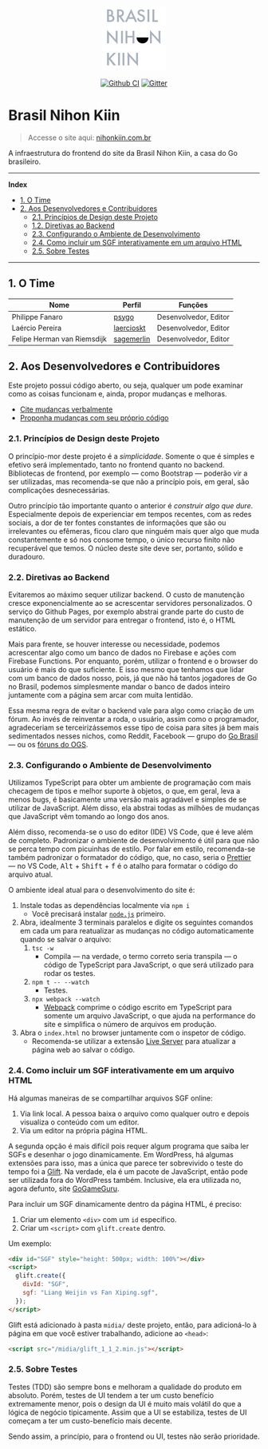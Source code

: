 <p align="center">
  <a href="http://www.nihonkiin.com.br/"><img src="midia/logo.png" /></a>
</p>

<p align="center">
  <a href="https://github.com/Brasil-Nihon-Kiin/nihonkiin.com.br/actions"><img src="https://github.com/Brasil-Nihon-Kiin/nihonkiin.com.br/workflows/TS%20Tests/badge.svg" alt="Github CI"/></a>
  <a href="https://gitter.im/nihonkiin-com-br/community?utm_source=badge&utm_medium=badge&utm_campaign=pr-badge&utm_content=badge"><img src="https://badges.gitter.im/nihonkiin-com-br/community.svg" alt="Gitter"/></a>
</p>

# Brasil Nihon Kiin

> Accesse o site aqui: [nihonkiin.com.br][site]

A infraestrutura do frontend do site da Brasil Nihon Kiin, a casa do Go brasileiro.


[site]: http://www.nihonkiin.com.br/

<!-- TODO: Ao escritor/criador de conteúdo -->

---

**Index**

<div id="user-content-toc">
  <ul>
    <li><a href="#1-o-time">1. O Time</a></li>
    <li>
      <a href="#2-aos-desenvolvedores-e-contribuidores"
        >2. Aos Desenvolvedores e Contribuidores</a
      >
      <ul>
        <li>
          <a href="#21-princípios-de-design-deste-projeto"
            >2.1. Princípios de Design deste Projeto</a
          >
        </li>
        <li>
          <a href="#22-diretivas-ao-backend">1.2. Diretivas ao Backend</a>
        </li>
        <li>
          <a href="#23-configurando-o-ambiente-de-desenvolvimento"
            >2.3. Configurando o Ambiente de Desenvolvimento</a
          >
        </li>
        <li>
          <a href="#24-como-incluir-um-sgf-interativamente-em-um-arquivo-html"
            >2.4. Como incluir um SGF interativamente em um arquivo HTML</a
          >
        </li>
        <li>
          <a href="#25-sobre-testes">2.5. Sobre Testes</a>
        </li>
      </ul>
    </li>
  </ul>
</div>

---

## 1. O Time

| Nome                        | Perfil                   | Funções               |
| --------------------------- | ------------------------ | --------------------- |
| Philippe Fanaro             | [psygo][psygo]           | Desenvolvedor, Editor |
| Laércio Pereira             | [laercioskt][laercioskt] | Desenvolvedor, Editor |
| Felipe Herman van Riemsdijk | [sagemerlin][sagemerlin] | Desenvolvedor, Editor |


[psygo]: https://github.com/psygo
[laercioskt]: https://github.com/laercioskt
[sagemerlin]: https://github.com/sagemerlin

## 2. Aos Desenvolvedores e Contribuidores

Este projeto possui código aberto, ou seja, qualquer um pode examinar como as coisas funcionam e, ainda, propor mudanças e melhoras.

- [Cite mudanças verbalmente][issues]
- [Proponha mudanças com seu próprio código][prs]


[issues]: https://github.com/Brasil-Nihon-Kiin/nihonkiin.com.br/issues
[prs]: https://github.com/Brasil-Nihon-Kiin/nihonkiin.com.br/pulls

### 2.1. Princípios de Design deste Projeto

O princípio-mor deste projeto é a *simplicidade*. Somente o que é simples e efetivo será implementado, tanto no frontend quanto no backend. Bibliotecas de frontend, por exemplo &mdash; como Bootstrap &mdash; poderão vir a ser utilizadas, mas recomenda-se que não a princípio pois, em geral, são complicações desnecessárias.

Outro princípio tão importante quanto o anterior é *construir algo que dure*. Especialmente depois de experienciar em tempos recentes, com as redes sociais, a dor de ter fontes constantes de informações que são ou irrelevantes ou efêmeras, ficou claro que ninguém mais quer algo que muda constantemente e só nos consome tempo, o único recurso finito não recuperável que temos. O núcleo deste site deve ser, portanto, sólido e duradouro.

### 2.2. Diretivas ao Backend

Evitaremos ao máximo sequer utilizar backend. O custo de manutenção cresce exponencialmente ao se acrescentar servidores personalizados. O serviço do Github Pages, por exemplo abstrai grande parte do custo de manutenção de um servidor para entregar o frontend, isto é, o HTML estático.

Mais para frente, se houver interesse ou necessidade, podemos acrescentar algo como um banco de dados no Firebase e ações com Firebase Functions. Por enquanto, porém, utilizar o frontend e o browser do usuário é mais do que suficiente. E isso mesmo que tenhamos que lidar com um banco de dados nosso, pois, já que não há tantos jogadores de Go no Brasil, podemos simplesmente mandar o banco de dados inteiro juntamente com a página sem arcar com muita lentidão.

Essa mesma regra de evitar o backend vale para algo como criação de um fórum. Ao invés de reinventar a roda, o usuário, assim como o programador, agradeceriam se terceirizássemos esse tipo de coisa para sites já bem mais sedimentados nesses nichos, como Reddit, Facebook &mdash; grupo do [Go Brasil][go_brasil_fb] &mdash; ou os [fóruns do OGS][ogs_forums].


[go_brasil_fb]: https://www.facebook.com/groups/gobrasil
[ogs_forums]: https://forums.online-go.com/

### 2.3. Configurando o Ambiente de Desenvolvimento

Utilizamos TypeScript para obter um ambiente de programação com mais checagem de tipos e melhor suporte à objetos, o que, em geral, leva a menos bugs, é basicamente uma versão mais agradável e simples de se utilizar de JavaScript. Além disso, ela abstrai todas as milhões de mudanças que JavaScript vêm tomando ao longo dos anos.

Além disso, recomenda-se o uso do editor (IDE) VS Code, que é leve além de completo. Padronizar o ambiente de desenvolvimento é útil para que não se perca tempo com picuinhas de estilo. Por falar em estilo, recomenda-se também padronizar o formatador do código, que, no caso, seria o [Prettier][prettier] &mdash; no VS Code, <kbd>Alt</kbd> + <kbd>Shift</kbd> + <kbd>f</kbd> é o atalho para formatar o código do arquivo atual.

O ambiente ideal atual para o desenvolvimento do site é:

1. Instale todas as dependências localmente via `npm i`
    - Você precisará instalar [`node.js`][node.js] primeiro.
1. Abra, idealmente 3 terminais paralelos e digite os seguintes comandos em cada um para reatualizar as mudanças no código automaticamente quando se salvar o arquivo:
    1. `tsc -w`
        - Compila &mdash; na verdade, o termo correto seria transpila &mdash; o código de TypeScript para JavaScript, o que será utilizado para rodar os testes.
    1. `npm t -- --watch`
        - Testes.
    1. `npx webpack --watch`
        - [Webpack][webpack] comprime o código escrito em TypeScript para somente um arquivo JavaScript, o que ajuda na performance do site e simplifica o número de arquivos em produção.
1. Abra o `index.html` no browser juntamente com o inspetor de código.
    - Recomenda-se utilizar a extensão [Live Server][live_server] para atualizar a página web ao salvar o código.


[live_server]: https://marketplace.visualstudio.com/items?itemName=ritwickdey.LiveServer
[node.js]: https://nodejs.org/en/
[prettier]: https://marketplace.visualstudio.com/items?itemName=esbenp.prettier-vscode
[webpack]: https://webpack.js.org/

### 2.4. Como incluir um SGF interativamente em um arquivo HTML

Há algumas maneiras de se compartilhar arquivos SGF online:

1. Via link local. A pessoa baixa o arquivo como qualquer outro e depois visualiza o conteúdo com um editor.
1. Via um editor na própria página HTML.

A segunda opção é mais difícil pois requer algum programa que saiba ler SGFs e desenhar o jogo dinamicamente. Em WordPress, há algumas extensões para isso, mas a única que parece ter sobrevivido o teste do tempo foi a [Glift][glift]. Na verdade, ela é um pacote de JavaScript, então pode ser utilizada fora do WordPress também. Inclusive, ela era utilizada no, agora defunto, site [GoGameGuru][gogameguru].

Para incluir um SGF dinamicamente dentro da página HTML, é preciso:

1. Criar um elemento `<div>` com um `id` específico.
1. Criar um `<script>` com `glift.create` dentro.

Um exemplo:

```html
<div id="SGF" style="height: 500px; width: 100%"></div>
<script>
  glift.create({
    divId: "SGF",
    sgf: "Liang Weijin vs Fan Xiping.sgf",
  });
</script>
```

Glift está adicionado à pasta `midia/` deste projeto, então, para adicioná-lo à página em que você estiver trabalhando, adicione ao `<head>`:

```html
<script src="/midia/glift_1_1_2.min.js"></script>
```


[glift]: https://github.com/Kashomon/glift
[gogameguru]: https://gogameguru.com/

### 2.5. Sobre Testes

Testes (TDD) são sempre bons e melhoram a qualidade do produto em absoluto. Porém, testes de UI tendem a ter um custo benefício extremamente menor, pois o design da UI é muito mais volátil do que a lógica de negócio tipicamente. Assim que a UI se estabiliza, testes de UI começam a ter um custo-benefício mais decente.

Sendo assim, a princípio, para o frontend ou UI, testes não serão prioridade.